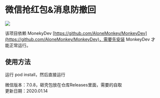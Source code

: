 #	微信抢红包&消息防撤回  

![](http://img.gaoshilei.com/WechatIMG70.jpeg)  

该项目依赖 MonekyDev [https://github.com/AloneMonkey/MonkeyDev](https://github.com/AloneMonkey/MonkeyDev)，需要先安装 MonkeyDev 才能正常运行。  


## 使用方法

运行 pod install，然后直接运行


微信版本：7.0.8，砸壳包放在仓库Releases里面，需要的自取  
更新日期：2020.01.14
